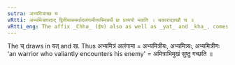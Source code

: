 ```yaml
---
sutra: अभ्यमित्राच्छ च
vRtti: अभ्यमित्रशब्दाद् द्वितीयासमर्थादलंगामीत्यस्मिन्नर्थे छः प्रत्ययो भवाति । चकाराद्यत्खौ च ॥
vRtti_eng: The affix _Chha_ (ईय) also as well as _yat_ and _kha_, comes after the word _abhyamitra_, in the sense of \"who is able to go\".
---
```

The च् draws in यत् and ख. Thus अभ्यमित्रं अलंगामा = अभ्यमित्रीयः, अभ्यमित्र्यः, अभ्यमित्रीणः 'an warrior who valiantly encounters his enemy' = अमित्राभिमुखं सुष्ठु गच्छति ॥
